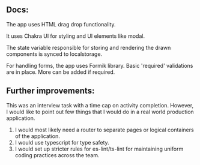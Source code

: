 Docs:
---
The app uses HTML drag drop functionality.

It uses Chakra UI for styling and UI elements like modal.

The state variable responsible for storing and rendering the drawn components is synced to localstorage.

For handling forms, the app uses Formik library. Basic 'required' validations are in place. More can be added if required.

Further improvements:
---
This was an interview task with a time cap on activity completion. However, I would like to point out few things that I would do in a real world production application.
1. I would most likely need a router to separate pages or logical containers of the application.
2. I would use typescript for type safety.
3. I would set up stricter rules for es-lint/ts-lint for maintaining uniform coding practices across the team.
 
